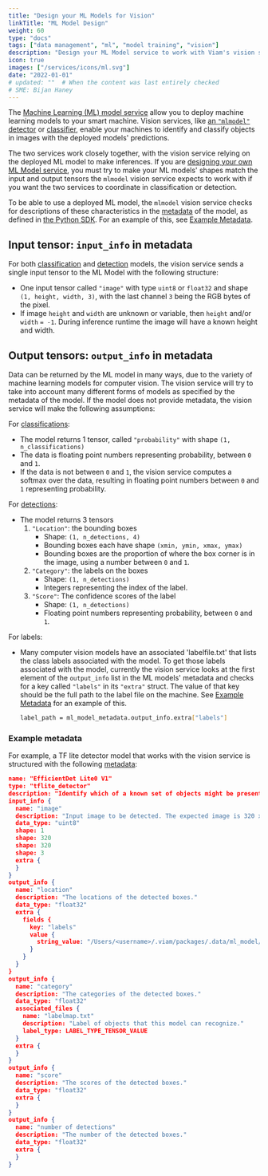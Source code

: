 ```yaml
---
title: "Design your ML Models for Vision"
linkTitle: "ML Model Design"
weight: 60
type: "docs"
tags: ["data management", "ml", "model training", "vision"]
description: "Design your ML Model service to work with Viam's vision services."
icon: true
images: ["/services/icons/ml.svg"]
date: "2022-01-01"
# updated: ""  # When the content was last entirely checked
# SME: Bijan Haney
---
```


The [Machine Learning (ML) model service](/services/ml/) allow you to deploy machine learning models to your smart machine.
Vision services, like [an `"mlmodel"` detector](/services/vision/mlmodel/) or [classifier](/services/vision/mlmodel/), enable your machines to identify and classify objects in images with the deployed models' predictions.

The two services work closely together, with the vision service relying on the deployed ML model to make inferences.
If you are [designing your own ML Model service](/registry/), you must try to make your ML models' shapes match the input and output tensors the `mlmodel` vision service expects to work with if you want the two services to coordinate in classification or detection.

To be able to use a deployed ML model, the `mlmodel` vision service checks for descriptions of these characteristics in the [metadata](/appendix/apis/services/ml/#metadata) of the model, as defined in [the Python SDK](https://python.viam.dev/autoapi/viam/gen/service/mlmodel/v1/mlmodel_pb2/index.html#viam.gen.service.mlmodel.v1.mlmodel_pb2.Metadata).
For an example of this, see [Example Metadata](#example-metadata).

## Input tensor: `input_info` in metadata

For both [classification](/services/vision/mlmodel/) and [detection](/services/vision/mlmodel/) models, the vision service sends a single input tensor to the ML Model with the following structure:

- One input tensor called `"image"` with type `uint8` or `float32` and shape `(1, height, width, 3)`, with the last channel `3` being the RGB bytes of the pixel.
- If image `height` and `width` are unknown or variable, then `height` and/or `width` `= -1`. During inference runtime the image will have a known height and width.

## Output tensors: `output_info` in metadata

Data can be returned by the ML model in many ways, due to the variety of machine learning models for computer vision.
The vision service will try to take into account many different forms of models as specified by the metadata of the model.
If the model does not provide metadata, the vision service will make the following assumptions:

For [classifications](/services/vision/#classifications):

- The model returns 1 tensor, called `"probability"` with shape `(1, n_classifications)`
- The data is floating point numbers representing probability, between `0` and `1`.
- If the data is not between `0` and `1`, the vision service computes a softmax over the data, resulting in floating point numbers between `0` and `1` representing probability.

For [detections](/services/vision/#detections):

- The model returns 3 tensors
  1. `"Location"`: the bounding boxes
     - Shape: `(1, n_detections, 4)`
     - Bounding boxes each have shape `(xmin, ymin, xmax, ymax)`
     - Bounding boxes are the proportion of where the box corner is in the image, using a number between `0` and `1`.
  2. `"Category"`: the labels on the boxes
     - Shape: `(1, n_detections)`
     - Integers representing the index of the label.
  3. `"Score"`: The confidence scores of the label
     - Shape: `(1, n_detections)`
     - Floating point numbers representing probability, between `0` and `1`.

For labels:

- Many computer vision models have an associated 'labelfile.txt' that lists the class labels associated with the model.
  To get those labels associated with the model, currently the vision service looks at the first element of the `output_info` list in the ML models' metadata and checks for a key called `"labels"` in its `"extra"` struct.
  The value of that key should be the full path to the label file on the machine.
  See [Example Metadata](#example-metadata) for an example of this.

  ```sh {class="command-line" data-prompt="$"}
  label_path = ml_model_metadata.output_info.extra["labels"]
  ```

### Example metadata

For example, a TF lite detector model that works with the vision service is structured with the following [metadata](/appendix/apis/services/ml/#metadata):

```json {class="line-numbers linkable-line-numbers"}
name: "EfficientDet Lite0 V1"
type: "tflite_detector"
description: "Identify which of a known set of objects might be present and provide information about their positions within the given image or a video stream."
input_info {
  name: "image"
  description: "Input image to be detected. The expected image is 320 x 320, with three channels (red, blue, and green) per pixel. Each value in the tensor is a single byte between 0 and 255."
  data_type: "uint8"
  shape: 1
  shape: 320
  shape: 320
  shape: 3
  extra {
  }
}
output_info {
  name: "location"
  description: "The locations of the detected boxes."
  data_type: "float32"
  extra {
    fields {
      key: "labels"
      value {
        string_value: "/Users/<username>/.viam/packages/.data/ml_model/effdet0-1685040512967/effdetlabels.txt"
      }
    }
  }
}
output_info {
  name: "category"
  description: "The categories of the detected boxes."
  data_type: "float32"
  associated_files {
    name: "labelmap.txt"
    description: "Label of objects that this model can recognize."
    label_type: LABEL_TYPE_TENSOR_VALUE
  }
  extra {
  }
}
output_info {
  name: "score"
  description: "The scores of the detected boxes."
  data_type: "float32"
  extra {
  }
}
output_info {
  name: "number of detections"
  description: "The number of the detected boxes."
  data_type: "float32"
  extra {
  }
}
```
